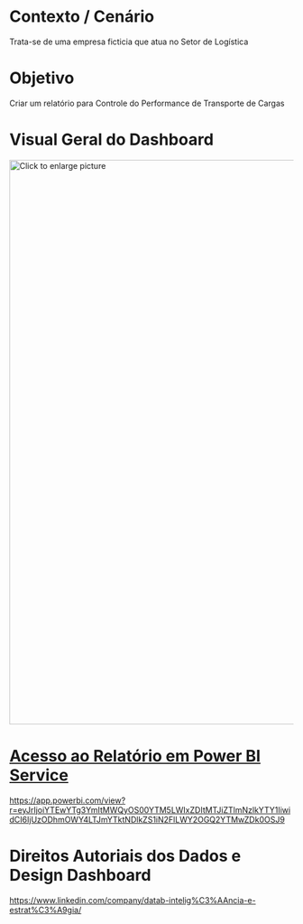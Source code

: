 # Contexto / Cenário
Trata-se de uma empresa ficticia que atua no Setor de Logística

# Objetivo
Criar um relatório para Controle do Performance de Transporte de Cargas

# Visual Geral do Dashboard
<a href="https://drive.google.com/uc?export=view&id=1NUAmA1dpzWVhFbmsi1S8ixFlPK6fmwt4"><img src="https://drive.google.com/uc?export=view&id=1NUAmA1dpzWVhFbmsi1S8ixFlPK6fmwt4" style="width: 1000px; max-width: 100%; height: auto" title="Click to enlarge picture" />

# Acesso ao Relatório em Power BI Service
https://app.powerbi.com/view?r=eyJrIjoiYTEwYTg3YmItMWQyOS00YTM5LWIxZDItMTJiZTlmNzlkYTY1IiwidCI6IjUzODhmOWY4LTJmYTktNDlkZS1iN2FlLWY2OGQ2YTMwZDk0OSJ9

# Direitos Autoriais dos Dados e Design Dashboard
https://www.linkedin.com/company/datab-intelig%C3%AAncia-e-estrat%C3%A9gia/

